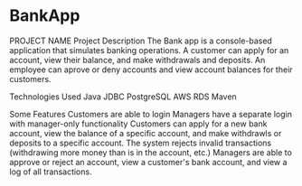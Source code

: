 # BankApp

PROJECT NAME
Project Description
The Bank app is a console-based application that simulates banking operations. A customer can apply for an account, view their balance, and make withdrawals and deposits. An employee can aprove or deny accounts and view account balances for their customers.

Technologies Used
Java
JDBC
PostgreSQL
AWS RDS
Maven

Some Features
Customers are able to login
Managers have a separate login with manager-only functionality
Customers can apply for a new bank account, view the balance of a specific account, and make withdrawls or deposits to a specific account.
The system rejects invalid transactions (withdrawing more money than is in the account, etc.)
Managers are able to approve or reject an account, view a customer's bank account, and view a log of all transactions.
